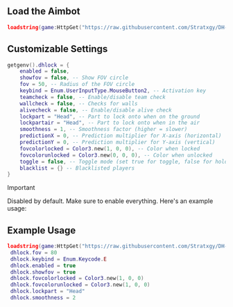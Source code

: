 ## Load the Aimbot
```lua
loadstring(game:HttpGet("https://raw.githubusercontent.com/Stratxgy/DH-Lua-Lock/refs/heads/main/Main.lua"))()
```
## Customizable Settings
```lua
getgenv().dhlock = {
    enabled = false,
    showfov = false, -- Show FOV circle
    fov = 50, -- Radius of the FOV circle
    keybind = Enum.UserInputType.MouseButton2, -- Activation key
    teamcheck = false, -- Enable/disable team check
    wallcheck = false, -- Checks for walls
    alivecheck = false, -- Enable/disable alive check
    lockpart = "Head", -- Part to lock onto when on the ground
    lockpartair = "Head", -- Part to lock onto when in the air
    smoothness = 1, -- Smoothness factor (higher = slower)
    predictionX = 0, -- Prediction multiplier for X-axis (horizontal)
    predictionY = 0, -- Prediction multiplier for Y-axis (vertical)
    fovcolorlocked = Color3.new(1, 0, 0), -- Color when locked
    fovcolorunlocked = Color3.new(0, 0, 0), -- Color when unlocked
    toggle = false, -- Toggle mode (set true for toggle, false for hold)
    blacklist = {} -- Blacklisted players
}
```
> [!IMPORTANT]
> Disabled by default. Make sure to enable everything. Here's an example usage:
> ## Example Usage
> ```lua
>loadstring(game:HttpGet("https://raw.githubusercontent.com/Stratxgy/DH-Lua-Lock/refs/heads/main/Main.lua"))()
>  dhlock.fov = 80
>  dhlock.keybind = Enum.Keycode.E
>  dhlock.enabled = true
>  dhlock.showfov = true
>  dhlock.fovcolorlocked = Color3.new(1, 0, 0)
>  dhlock.fovcolorunlocked = Color3.new(1, 0, 0)
>  dhlock.lockpart = "Head"
>  dhlock.smoothness = 2
> ```
